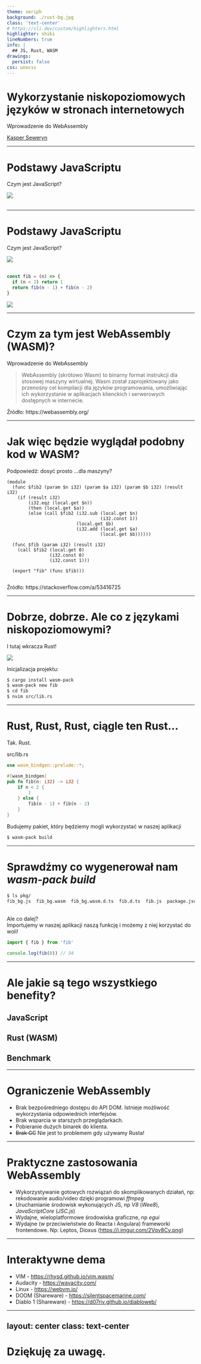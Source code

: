 ```yaml
---
theme: seriph
background: ./rust-bg.jpg
class: 'text-center'
# https://sli.dev/custom/highlighters.html
highlighter: shiki
lineNumbers: true
info: |
  ## JS, Rust, WASM
drawings:
  persist: false
css: unocss
---
```


# Wykorzystanie niskopoziomowych języków w stronach internetowych

Wprowadzenie do WebAssembly


<div class="abs-br m-6 flex gap-2">
  <a href="https://github.com/wvffle/slides-wasm" target="_blank" alt="GitHub"
    class="text-xl icon-btn opacity-50 !border-none !hover:text-white flex items-center">
    <carbon-logo-github class="mr-4 -mb-0.5" />
    Kasper Seweryn
  </a>
</div>
<!--
Jak zapewne niektórzy z was wiedzą, prócz bycia studentem PB, prowadzę także zajęcia z Programowania Aplikacji w Języku JavaScript, więc...
-->

---

# Podstawy JavaScriptu
Czym jest JavaScript?

<div v-click>
  <div class="flex justify-center">
    <img src="https://i.imgur.com/VbRKlnK.png" class="h-18" />
  </div>
</div>
<br>

<!--
Zaczynamy od podstaw JavaScriptu!

Kto wie czym jest JavaScript?
Otóż ChatGPT zapytany o to, odpowiada w taki sposób:

Zaimplementujmy sobie więc prostą, rekurencyjną funkcję fibonacciego

-->

---

# Podstawy JavaScriptu
Czym jest JavaScript?

  <div class="flex justify-center">
    <img src="https://i.imgur.com/VbRKlnK.png" class="h-18" />
  </div>
<br>


```js {all|1,4|2|3|all}
const fib = (n) => {
  if (n < 2) return 1
  return fib(n - 1) + fib(n - 2)
}
```


<div v-click>
  <img src="https://i.imgur.com/UsDW5tC.png" class="absolute h-2/3 top-0 bottom-0 left-0 right-0 m-auto border border-black transform rotate-5deg"/>
</div>

<!--
przedstawienie kodu

I nie, uprzedzając pytanie, ChatGPT wygenerował inny kod...
-->

---

# Czym za tym jest WebAssembly (WASM)?
Wprowadzenie do WebAssembly

> WebAssembly (skrótowo Wasm) to binarny format instrukcji dla stosowej maszyny wirtualnej. Wasm został zaprojektowany jako przenośny cel kompilacji dla języków programowania, umożliwiając ich wykorzystanie w aplikacjach klienckich i serwerowych dostępnych w internecie.

<p class="text-xs">Źródło: https://webassembly.org/</p>

---

# Jak więc będzie wyglądał podobny kod w WASM?
Podpowiedź: dosyć prosto <span v-click>...dla maszyny?</span>

<div v-after>

```wasm
(module
  (func $fib2 (param $n i32) (param $a i32) (param $b i32) (result i32)
    (if (result i32)
        (i32.eqz (local.get $n))
        (then (local.get $a))
        (else (call $fib2 (i32.sub (local.get $n)
                                   (i32.const 1))
                          (local.get $b)
                          (i32.add (local.get $a)
                                   (local.get $b))))))

  (func $fib (param i32) (result i32)
    (call $fib2 (local.get 0)
                (i32.const 0)  
                (i32.const 1)))

  (export "fib" (func $fib)))


```
</div>

<p v-click class="text-xs">Źródło: https://stackoverflow.com/a/53416725</p>

<!--
dosyć prosto ...dla maszyny?

Otóż okazuje się, że WebAssembly ma dwa formaty: tekstowy oraz binarny. To co tu widzimy, to jest format tekstowy, który ma być przyjazny użytkownikowi.

Oczywiście jak każdy dobry inżynier, źródło: StackOverflow
-->

---

# Dobrze, dobrze. Ale co z językami niskopoziomowymi?
I tutaj wkracza Rust!

<img src="https://searx.wvffle.net/image_proxy?url=https%3A%2F%2Fpresentations.bltavares.com%2Fnunca-ouvi-falar-de-rust%2Fferris.png&h=37d361ecbb0ac7b0d42725daf7b5015911cb94db9dc258f0b18858afe381dcd7" class="h-32 absolute right-0 top-0 rotate-14deg" />

Inicjalizacja projektu:

```sh {none|1|2|3|4}
$ cargo install wasm-pack
$ wasm-pack new fib
$ cd fib
$ nvim src/lib.rs
```

---

# Rust, Rust, Rust, ciągle ten Rust...
Tak. Rust.

<p class="text-xs">src/lib.rs</p>

```rs {none|4,10|5|6|7,9|8|5,7,9|6,8|1,3|all}
use wasm_bindgen::prelude::*;

#[wasm_bindgen]
pub fn fib(n: i32) -> i32 {
    if n < 2 {
        1
    } else {
        fib(n - 1) + fib(n - 2)
    }
}

```

Budujemy pakiet, który będziemy mogli wykorzystać w naszej aplikacji

```sh {none|1}
$ wasm-pack build
```


<!--
I tutaj niektórzy mogą powiedzieć "Rust, Rust, Rust, ciągle ten Rust..."

FN, IF, RET, ELSE, RET, IF EXPR, RET bez ;, MACRO
-->

---

# Sprawdźmy co wygenerował nam _wasm-pack build_

```sh
$ ls pkg/
fib_bg.js  fib_bg.wasm  fib_bg.wasm.d.ts  fib.d.ts  fib.js  package.json  README.md
```
<br>

<div v-click>
Ale co dalej?
</div>

<div v-click>
Importujemy w naszej aplikacji naszą funkcję i możemy z niej korzystać do woli!

```js
import { fib } from 'fib'

console.log(fib(8)) // 34
```
</div>

---

# Ale jakie są tego wszystkiego benefity?

<div class="grid grid-cols-2 gap-4">
<div>

## JavaScript

<Js />
</div>
<div>

## Rust (WASM)

<Rs />
</div>
<div v-click class="col-span-2">

## Benchmark
<Bench />
</div>
</div>

---

# Ograniczenie WebAssembly


<v-clicks>

- Brak bezpośredniego dostępu do API DOM. Istnieje możliwość wykorzystania odpowiednich interfejsów.
- Brak wsparcia w starszych przeglądarkach.
- Pobieranie dużych binarek do klienta.
- <s>Brak GC</s> Nie jest to problemem gdy używamy Rusta!

</v-clicks>

---

# Praktyczne zastosowania WebAssembly

<v-clicks>

- Wykorzystywanie gotowych rozwiązań do skomplikowanych działań, np: rekodowanie audio/video dzięki programowi _ffmpeg_
- Uruchamianie środowisk wykonujących JS, np _V8_ (_Wee8_), _JavaScriptCore_ (_JSC.js_)
- Wydajne, wieloplatformowe środowiska graficzne, np _egui_
- Wydajne (w przeciwieństwie do Reacta i Angulara) frameworki frontendowe. Np: Leptos, Dioxus (https://i.imgur.com/2Vqv8Cy.png)

</v-clicks>

---

# Interaktywne dema
- VIM - https://rhysd.github.io/vim.wasm/
- Audacity - https://wavacity.com/
- Linux - https://webvm.io/
- DOOM (Shareware) - https://silentspacemarine.com/
- Diablo 1 (Shareware) - https://d07riv.github.io/diabloweb/

---
layout: center
class: text-center
---
# Dziękuję za uwagę.